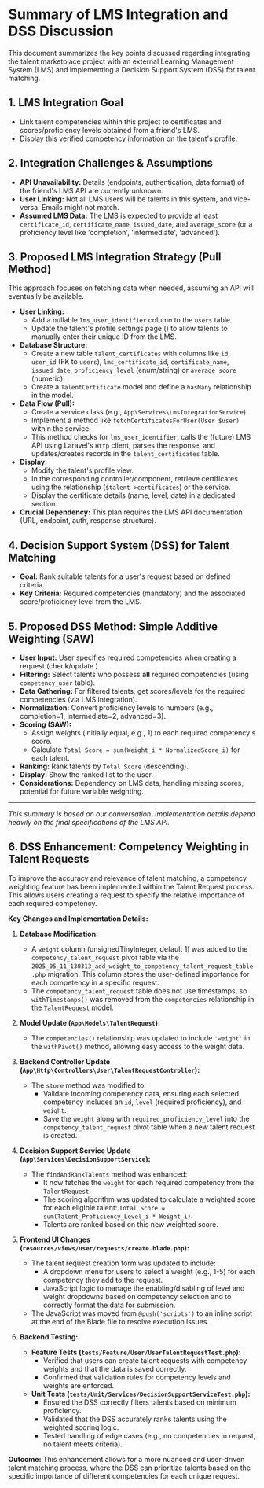 # Summary of LMS Integration and DSS Discussion

This document summarizes the key points discussed regarding integrating the talent marketplace project with an external Learning Management System (LMS) and implementing a Decision Support System (DSS) for talent matching.

## 1. LMS Integration Goal

*   Link talent competencies within this project to certificates and scores/proficiency levels obtained from a friend's LMS.
*   Display this verified competency information on the talent's profile.

## 2. Integration Challenges & Assumptions

*   **API Unavailability:** Details (endpoints, authentication, data format) of the friend's LMS API are currently unknown.
*   **User Linking:** Not all LMS users will be talents in this system, and vice-versa. Emails might not match.
*   **Assumed LMS Data:** The LMS is expected to provide at least `certificate_id`, `certificate_name`, `issued_date`, and `average_score` (or a proficiency level like 'completion', 'intermediate', 'advanced').

## 3. Proposed LMS Integration Strategy (Pull Method)

This approach focuses on fetching data when needed, assuming an API will eventually be available.

*   **User Linking:**
    *   Add a nullable `lms_user_identifier` column to the `users` table.
    *   Update the talent's profile settings page (<mcfile name="profile.blade.php" path="resources/views/livewire/settings/profile.blade.php"></mcfile>) to allow talents to manually enter their unique ID from the LMS.
*   **Database Structure:**
    *   Create a new table `talent_certificates` with columns like `id`, `user_id` (FK to `users`), `lms_certificate_id`, `certificate_name`, `issued_date`, `proficiency_level` (enum/string) or `average_score` (numeric).
    *   Create a `TalentCertificate` model and define a `hasMany` relationship in the <mcsymbol name="User" filename="User.php" path="app/Models/User.php" startline="11" type="class"></mcsymbol> model.
*   **Data Flow (Pull):**
    *   Create a service class (e.g., `App\Services\LmsIntegrationService`).
    *   Implement a method like `fetchCertificatesForUser(User $user)` within the service.
    *   This method checks for `lms_user_identifier`, calls the (future) LMS API using Laravel's `Http` client, parses the response, and updates/creates records in the `talent_certificates` table.
*   **Display:**
    *   Modify the talent's profile view.
    *   In the corresponding controller/component, retrieve certificates using the relationship (`$talent->certificates`) or the service.
    *   Display the certificate details (name, level, date) in a dedicated section.
*   **Crucial Dependency:** This plan requires the LMS API documentation (URL, endpoint, auth, response structure).

## 4. Decision Support System (DSS) for Talent Matching

*   **Goal:** Rank suitable talents for a user's request based on defined criteria.
*   **Key Criteria:** Required competencies (mandatory) and the associated score/proficiency level from the LMS.

## 5. Proposed DSS Method: Simple Additive Weighting (SAW)

*   **User Input:** User specifies required competencies when creating a request (check/update <mcfile name="create.blade.php" path="resources/views/user/requests/create.blade.php"></mcfile>).
*   **Filtering:** Select talents who possess **all** required competencies (using `competency_user` table).
*   **Data Gathering:** For filtered talents, get scores/levels for the required competencies (via LMS integration).
*   **Normalization:** Convert proficiency levels to numbers (e.g., completion=1, intermediate=2, advanced=3).
*   **Scoring (SAW):**
    *   Assign weights (initially equal, e.g., 1) to each required competency's score.
    *   Calculate `Total Score = sum(Weight_i * NormalizedScore_i)` for each talent.
*   **Ranking:** Rank talents by `Total Score` (descending).
*   **Display:** Show the ranked list to the user.
*   **Considerations:** Dependency on LMS data, handling missing scores, potential for future variable weighting.

---
*This summary is based on our conversation. Implementation details depend heavily on the final specifications of the LMS API.*

## 6. DSS Enhancement: Competency Weighting in Talent Requests

To improve the accuracy and relevance of talent matching, a competency weighting feature has been implemented within the Talent Request process. This allows users creating a request to specify the relative importance of each required competency.

**Key Changes and Implementation Details:**

1.  **Database Modification:**
    *   A `weight` column (unsignedTinyInteger, default 1) was added to the `competency_talent_request` pivot table via the `2025_05_11_130313_add_weight_to_competency_talent_request_table.php` migration. This column stores the user-defined importance for each competency in a specific request.
    *   The `competency_talent_request` table does not use timestamps, so `withTimestamps()` was removed from the `competencies` relationship in the `TalentRequest` model.

2.  **Model Update (`App\Models\TalentRequest`):**
    *   The `competencies()` relationship was updated to include `'weight'` in the `withPivot()` method, allowing easy access to the weight data.

3.  **Backend Controller Update (`App\Http\Controllers\User\TalentRequestController`):**
    *   The `store` method was modified to:
        *   Validate incoming competency data, ensuring each selected competency includes an `id`, `level` (required proficiency), and `weight`.
        *   Save the `weight` along with `required_proficiency_level` into the `competency_talent_request` pivot table when a new talent request is created.

4.  **Decision Support Service Update (`App\Services\DecisionSupportService`):**
    *   The `findAndRankTalents` method was enhanced:
        *   It now fetches the `weight` for each required competency from the `TalentRequest`.
        *   The scoring algorithm was updated to calculate a weighted score for each eligible talent: `Total Score = sum(Talent_Proficiency_Level_i * Weight_i)`.
        *   Talents are ranked based on this new weighted score.

5.  **Frontend UI Changes (`resources/views/user/requests/create.blade.php`):**
    *   The talent request creation form was updated to include:
        *   A dropdown menu for users to select a weight (e.g., 1-5) for each competency they add to the request.
        *   JavaScript logic to manage the enabling/disabling of level and weight dropdowns based on competency selection and to correctly format the data for submission.
    *   The JavaScript was moved from `@push('scripts')` to an inline script at the end of the Blade file to resolve execution issues.

6.  **Backend Testing:**
    *   **Feature Tests (`tests/Feature/User/UserTalentRequestTest.php`):**
        *   Verified that users can create talent requests with competency weights and that the data is saved correctly.
        *   Confirmed that validation rules for competency levels and weights are enforced.
    *   **Unit Tests (`tests/Unit/Services/DecisionSupportServiceTest.php`):**
        *   Ensured the DSS correctly filters talents based on minimum proficiency.
        *   Validated that the DSS accurately ranks talents using the weighted scoring logic.
        *   Tested handling of edge cases (e.g., no competencies in request, no talent meets criteria).

**Outcome:**
This enhancement allows for a more nuanced and user-driven talent matching process, where the DSS can prioritize talents based on the specific importance of different competencies for each unique request.
